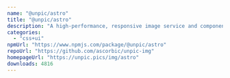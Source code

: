 ```yaml
---
name: "@unpic/astro"
title: "@unpic/astro"
description: "A high-performance, responsive image service and component library for Astro"
categories:
  - "css+ui"
npmUrl: "https://www.npmjs.com/package/@unpic/astro"
repoUrl: "https://github.com/ascorbic/unpic-img"
homepageUrl: "https://unpic.pics/img/astro"
downloads: 4816
---
```

